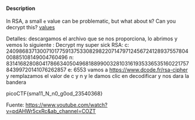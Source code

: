 

#### Description

In RSA, a small `e` value can be problematic, but what about `N`? Can you decrypt this? [values](https://mercury.picoctf.net/static/38f30029ab93478310e906d3d084a4c1/values)

Detalles: descargamos el archivo que se nos proporciona, lo abrimos y vemos lo siguiente : 
Decrypt my super sick RSA:
c: 240986837130071017759137533082982207147971245672412893755780400885108149004760496
n: 831416828080417866340504968188990032810316193533653516022175784399720141076262857
e: 6553 
vamos a https://www.dcode.fr/rsa-cipher y remplazamos el valor de c y n y le damos clic en decodificar y nos dara la bandera

picoCTF{sma11_N_n0_g0od_23540368}


Fuente: https://www.youtube.com/watch?v=pdAHWr5cxRc&ab_channel=COZT 
